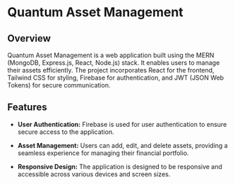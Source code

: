 # Quantum Asset Management

## Overview

Quantum Asset Management is a web application built using the MERN (MongoDB, Express.js, React, Node.js) stack. It enables users to manage their assets efficiently. The project incorporates React for the frontend, Tailwind CSS for styling, Firebase for authentication, and JWT (JSON Web Tokens) for secure communication.

## Features

- **User Authentication:** Firebase is used for user authentication to ensure secure access to the application.

- **Asset Management:** Users can add, edit, and delete assets, providing a seamless experience for managing their financial portfolio.

- **Responsive Design:** The application is designed to be responsive and accessible across various devices and screen sizes.
